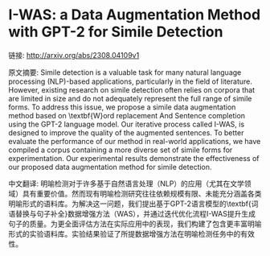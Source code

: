 # I-WAS: a Data Augmentation Method with GPT-2 for Simile Detection

链接: http://arxiv.org/abs/2308.04109v1

原文摘要:
Simile detection is a valuable task for many natural language processing
(NLP)-based applications, particularly in the field of literature. However,
existing research on simile detection often relies on corpora that are limited
in size and do not adequately represent the full range of simile forms. To
address this issue, we propose a simile data augmentation method based on
\textbf{W}ord replacement And Sentence completion using the GPT-2 language
model. Our iterative process called I-WAS, is designed to improve the quality
of the augmented sentences. To better evaluate the performance of our method in
real-world applications, we have compiled a corpus containing a more diverse
set of simile forms for experimentation. Our experimental results demonstrate
the effectiveness of our proposed data augmentation method for simile
detection.

中文翻译:
明喻检测对于许多基于自然语言处理（NLP）的应用（尤其在文学领域）具有重要价值。然而现有明喻检测研究往往依赖规模有限、未能充分涵盖各类明喻形式的语料库。为解决这一问题，我们提出基于GPT-2语言模型的\textbf{词语替换与句子补全}数据增强方法（WAS），并通过迭代优化流程I-WAS提升生成句子的质量。为更全面评估方法在实际应用中的表现，我们构建了包含更丰富明喻形式的实验语料库。实验结果验证了所提数据增强方法在明喻检测任务中的有效性。


